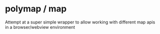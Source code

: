 # polymap / map
Attempt at a super simple wrapper to allow working with different map apis in a browser/webview environment
